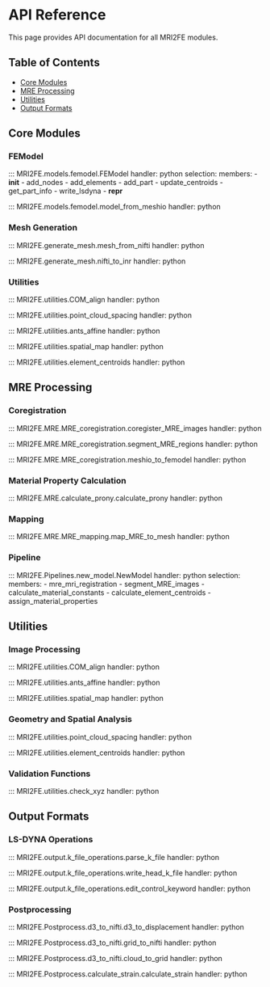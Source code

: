 # API Reference

This page provides API documentation for all MRI2FE modules.

## Table of Contents

- [Core Modules](#core-modules)
- [MRE Processing](#mre-processing)
- [Utilities](#utilities)
- [Output Formats](#output-formats)

## Core Modules

### FEModel

::: MRI2FE.models.femodel.FEModel
handler: python
selection:
members: - **init** - add_nodes - add_elements - add_part - update_centroids - get_part_info - write_lsdyna - **repr**

::: MRI2FE.models.femodel.model_from_meshio
handler: python

### Mesh Generation

::: MRI2FE.generate_mesh.mesh_from_nifti
handler: python

::: MRI2FE.generate_mesh.nifti_to_inr
handler: python

### Utilities

::: MRI2FE.utilities.COM_align
handler: python

::: MRI2FE.utilities.point_cloud_spacing
handler: python

::: MRI2FE.utilities.ants_affine
handler: python

::: MRI2FE.utilities.spatial_map
handler: python

::: MRI2FE.utilities.element_centroids
handler: python

## MRE Processing

### Coregistration

::: MRI2FE.MRE.MRE_coregistration.coregister_MRE_images
handler: python

::: MRI2FE.MRE.MRE_coregistration.segment_MRE_regions
handler: python

::: MRI2FE.MRE.MRE_coregistration.meshio_to_femodel
handler: python

### Material Property Calculation

::: MRI2FE.MRE.calculate_prony.calculate_prony
handler: python

### Mapping

::: MRI2FE.MRE.MRE_mapping.map_MRE_to_mesh
handler: python

### Pipeline

::: MRI2FE.Pipelines.new_model.NewModel
handler: python
selection:
members: - mre_mri_registration - segment_MRE_images - calculate_material_constants - calculate_element_centroids - assign_material_properties

## Utilities

### Image Processing

::: MRI2FE.utilities.COM_align
handler: python

::: MRI2FE.utilities.ants_affine
handler: python

::: MRI2FE.utilities.spatial_map
handler: python

### Geometry and Spatial Analysis

::: MRI2FE.utilities.point_cloud_spacing
handler: python

::: MRI2FE.utilities.element_centroids
handler: python

### Validation Functions

::: MRI2FE.utilities.check_xyz
handler: python

## Output Formats

### LS-DYNA Operations

::: MRI2FE.output.k_file_operations.parse_k_file
handler: python

::: MRI2FE.output.k_file_operations.write_head_k_file
handler: python

::: MRI2FE.output.k_file_operations.edit_control_keyword
handler: python

### Postprocessing

::: MRI2FE.Postprocess.d3_to_nifti.d3_to_displacement
handler: python

::: MRI2FE.Postprocess.d3_to_nifti.grid_to_nifti
handler: python

::: MRI2FE.Postprocess.d3_to_nifti.cloud_to_grid
handler: python

::: MRI2FE.Postprocess.calculate_strain.calculate_strain
handler: python
